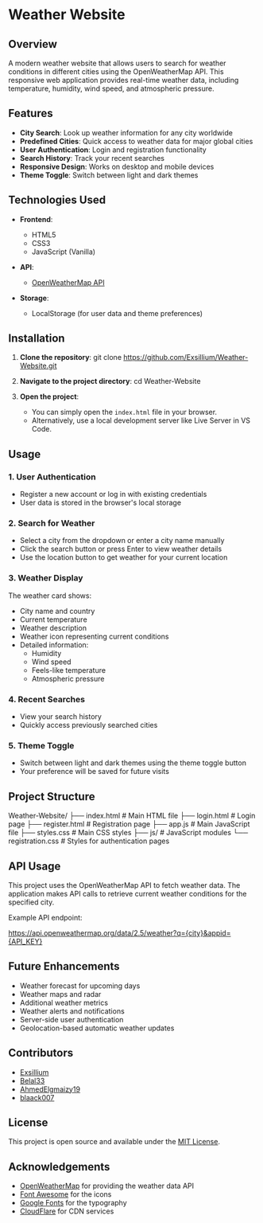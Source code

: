 
# Weather Website
## Overview

A modern weather website that allows users to search for weather conditions in different cities using the OpenWeatherMap API. This responsive web application provides real-time weather data, including temperature, humidity, wind speed, and atmospheric pressure.

## Features

- **City Search**: Look up weather information for any city worldwide
- **Predefined Cities**: Quick access to weather data for major global cities
- **User Authentication**: Login and registration functionality
- **Search History**: Track your recent searches
- **Responsive Design**: Works on desktop and mobile devices
- **Theme Toggle**: Switch between light and dark themes

## Technologies Used

- **Frontend**:
  - HTML5
  - CSS3
  - JavaScript (Vanilla)
  
- **API**:
  - [OpenWeatherMap API](https://openweathermap.org/api)

- **Storage**:
  - LocalStorage (for user data and theme preferences)

## Installation

1. **Clone the repository**:
   git clone https://github.com/Exsillium/Weather-Website.git

2. **Navigate to the project directory**:
   cd Weather-Website

3. **Open the project**:
   - You can simply open the `index.html` file in your browser.
   - Alternatively, use a local development server like Live Server in VS Code.

## Usage

### 1. User Authentication

- Register a new account or log in with existing credentials
- User data is stored in the browser's local storage

### 2. Search for Weather

- Select a city from the dropdown or enter a city name manually
- Click the search button or press Enter to view weather details
- Use the location button to get weather for your current location

### 3. Weather Display

The weather card shows:
- City name and country
- Current temperature
- Weather description
- Weather icon representing current conditions
- Detailed information:
  - Humidity
  - Wind speed
  - Feels-like temperature
  - Atmospheric pressure

### 4. Recent Searches

- View your search history
- Quickly access previously searched cities

### 5. Theme Toggle

- Switch between light and dark themes using the theme toggle button
- Your preference will be saved for future visits

## Project Structure


Weather-Website/
├── index.html        # Main HTML file
├── login.html        # Login page
├── register.html     # Registration page
├── app.js            # Main JavaScript file
├── styles.css        # Main CSS styles
├── js/               # JavaScript modules
└── registration.css  # Styles for authentication pages


## API Usage

This project uses the OpenWeatherMap API to fetch weather data. The application makes API calls to retrieve current weather conditions for the specified city.

Example API endpoint:

https://api.openweathermap.org/data/2.5/weather?q={city}&appid={API_KEY}


## Future Enhancements

- Weather forecast for upcoming days
- Weather maps and radar
- Additional weather metrics
- Weather alerts and notifications
- Server-side user authentication
- Geolocation-based automatic weather updates

## Contributors

- [Exsillium](https://github.com/Exsillium)
- [Belal33](https://github.com/Belal33)
- [AhmedElgmaizy19](https://github.com/AhmedElgmaizy19)
- [blaack007](https://github.com/blaack007)

## License

This project is open source and available under the [MIT License](LICENSE).

## Acknowledgements

- [OpenWeatherMap](https://openweathermap.org/) for providing the weather data API
- [Font Awesome](https://fontawesome.com/) for the icons
- [Google Fonts](https://fonts.google.com/) for the typography
- [CloudFlare](https://www.cloudflare.com/) for CDN services

